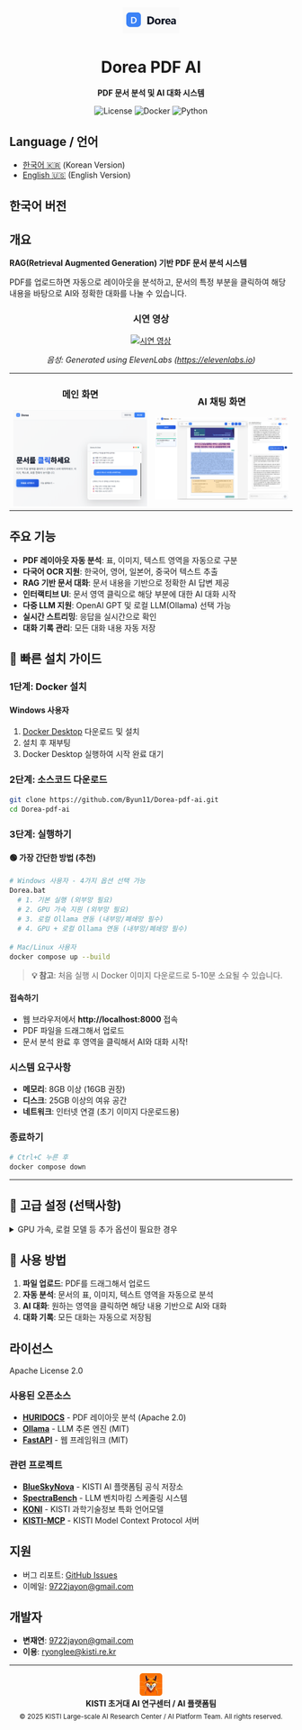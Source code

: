 <div align="center">
  <img src="assets/images/logo.png" alt="Dorea Logo" width="100"/>
  <h1>Dorea PDF AI</h1>
  <p>
    <strong>PDF 문서 분석 및 AI 대화 시스템</strong>
  </p>
  <p>
    <img alt="License" src="https://img.shields.io/badge/license-Apache%202.0-blue.svg">
    <img alt="Docker" src="https://img.shields.io/badge/docker-%230db7ed.svg?logo=docker&logoColor=white">
    <img alt="Python" src="https://img.shields.io/badge/python-3.9+-3670A0?logo=python&logoColor=ffdd54">
  </p>
</div>

## Language / 언어
- [한국어 🇰🇷](#한국어-버전) (Korean Version)
- [English 🇺🇸](README_EN.md) (English Version)

## 한국어 버전

## 개요

**RAG(Retrieval Augmented Generation) 기반 PDF 문서 분석 시스템**

PDF를 업로드하면 자동으로 레이아웃을 분석하고, 문서의 특정 부분을 클릭하여 해당 내용을 바탕으로 AI와 정확한 대화를 나눌 수 있습니다.

<div align="center">

### 시연 영상

[![시연 영상](https://img.youtube.com/vi/xEo9D5tuc4E/0.jpg)](https://youtu.be/xEo9D5tuc4E)

*음성: Generated using ElevenLabs (https://elevenlabs.io)*

</div>

<table>
<tr>
<td width="50%" align="center">

### 메인 화면
<img src="assets/images/preview-main.png" alt="메인 인터페이스" width="400"/>

</td>
<td width="50%" align="center">

### AI 채팅 화면
<img src="assets/images/preview-chat.png" alt="AI 채팅" width="400"/>

</td>
</tr>
</table>

## 주요 기능

- **PDF 레이아웃 자동 분석**: 표, 이미지, 텍스트 영역을 자동으로 구분
- **다국어 OCR 지원**: 한국어, 영어, 일본어, 중국어 텍스트 추출
- **RAG 기반 문서 대화**: 문서 내용을 기반으로 정확한 AI 답변 제공
- **인터랙티브 UI**: 문서 영역 클릭으로 해당 부분에 대한 AI 대화 시작
- **다중 LLM 지원**: OpenAI GPT 및 로컬 LLM(Ollama) 선택 가능
- **실시간 스트리밍**: 응답을 실시간으로 확인
- **대화 기록 관리**: 모든 대화 내용 자동 저장

## 🚀 빠른 설치 가이드

### 1단계: Docker 설치

#### Windows 사용자
1. [Docker Desktop](https://www.docker.com/products/docker-desktop/) 다운로드 및 설치
2. 설치 후 재부팅
3. Docker Desktop 실행하여 시작 완료 대기

### 2단계: 소스코드 다운로드
```bash
git clone https://github.com/Byun11/Dorea-pdf-ai.git
cd Dorea-pdf-ai
```

### 3단계: 실행하기

#### 🟢 가장 간단한 방법 (추천)
```bash
# Windows 사용자 - 4가지 옵션 선택 가능
Dorea.bat
  # 1. 기본 실행 (외부망 필요)
  # 2. GPU 가속 지원 (외부망 필요) 
  # 3. 로컬 Ollama 연동 (내부망/폐쇄망 필수)
  # 4. GPU + 로컬 Ollama 연동 (내부망/폐쇄망 필수)

# Mac/Linux 사용자  
docker compose up --build
```

> **💡 참고**: 처음 실행 시 Docker 이미지 다운로드로 5-10분 소요될 수 있습니다.

#### 접속하기
- 웹 브라우저에서 **http://localhost:8000** 접속
- PDF 파일을 드래그해서 업로드
- 문서 분석 완료 후 영역을 클릭해서 AI와 대화 시작!

### 시스템 요구사항
- **메모리**: 8GB 이상 (16GB 권장)
- **디스크**: 25GB 이상의 여유 공간
- **네트워크**: 인터넷 연결 (초기 이미지 다운로드용)

### 종료하기
```bash
# Ctrl+C 누른 후
docker compose down
```

---

## 🔧 고급 설정 (선택사항)

<details>
<summary>GPU 가속, 로컬 모델 등 추가 옵션이 필요한 경우</summary>

### 다양한 실행 옵션

#### 소스 빌드 버전 (개발자용)
```bash
# 1. 기본 실행
docker compose up --build   

# 2. GPU 가속 지원 
docker compose -f docker-compose.yml -f docker-compose.gpu.yml up --build

# 3. 로컬 Ollama 연동
docker compose -f docker-compose.yml -f docker-compose.local-ollama.yml up --build

# 4. GPU + 로컬 Ollama 연동
docker compose -f docker-compose.yml -f docker-compose.gpu.yml -f docker-compose.local-ollama.yml up --build
```

#### 사전 빌드 이미지 버전 (배포용 - Dorea.bat와 동일)
```bash
# 5. 기본 실행 (외부망 필요)
docker compose -f docker-compose.hub.yml up

# 6. GPU 가속 지원 (외부망 필요)
docker compose -f docker-compose.hub.yml -f docker-compose.gpu.yml up

# 7. 로컬 Ollama 연동 (내부망/폐쇄망 필수)
docker compose -f docker-compose.hub.yml -f docker-compose.local-ollama.yml up

# 8. GPU + 로컬 Ollama 연동 (내부망/폐쇄망 필수)
docker compose -f docker-compose.hub.yml -f docker-compose.gpu.yml -f docker-compose.local-ollama.yml up
```

> **💡 참고**: 
> - **외부망 필요**: Docker Hub에서 이미지 다운로드
> - **내부망/폐쇄망**: 로컬 Ollama 서버가 port 11434에서 실행 중이어야 함

### 로그 확인
```bash
# 전체 서비스 로그
docker compose logs -f

# 개별 서비스 로그
docker compose logs -f pdf-ai
docker compose logs -f huridocs
docker compose logs -f ollama
```

</details>

## 🎯 사용 방법

1. **파일 업로드**: PDF를 드래그해서 업로드
2. **자동 분석**: 문서의 표, 이미지, 텍스트 영역을 자동으로 분석
3. **AI 대화**: 원하는 영역을 클릭하면 해당 내용 기반으로 AI와 대화
4. **대화 기록**: 모든 대화는 자동으로 저장됨

## 라이선스

Apache License 2.0

### 사용된 오픈소스

- **[HURIDOCS](https://github.com/huridocs/pdf-document-layout-analysis)** - PDF 레이아웃 분석 (Apache 2.0)
- **[Ollama](https://github.com/ollama/ollama)** - LLM 추론 엔진 (MIT)
- **[FastAPI](https://github.com/tiangolo/fastapi)** - 웹 프레임워크 (MIT)

### 관련 프로젝트

- **[BlueSkyNova](https://github.com/KISTI-AI-Platform-Team/BlueSkyNova)** - KISTI AI 플랫폼팀 공식 저장소
- **[SpectraBench](https://github.com/gwleee/SpectraBench)** - LLM 벤치마킹 스케줄링 시스템
- **[KONI](https://github.com/KISTI-AI/KONI)** - KISTI 과학기술정보 특화 언어모델
- **[KISTI-MCP](https://github.com/KISTI-AI/KISTI-MCP)** - KISTI Model Context Protocol 서버

## 지원

- 버그 리포트: [GitHub Issues](https://github.com/Byun11/Dorea-pdf-ai/issues)
- 이메일: [9722jayon@gmail.com](mailto:9722jayon@gmail.com)

## 개발자

- **변재연**: [9722jayon@gmail.com](mailto:9722jayon@gmail.com)
- **이용**: [ryonglee@kisti.re.kr](mailto:ryonglee@kisti.re.kr)

---

<div align="center">
  <img src="assets/images/AIlogo.png" alt="KISTI AI Platform Team" width="40"/>
  <br>
  <strong>KISTI 초거대 AI 연구센터 / AI 플랫폼팀</strong>
  <br>
  <sub>© 2025 KISTI Large-scale AI Research Center / AI Platform Team. All rights reserved.</sub>
</div>
